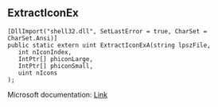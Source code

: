 ## ExtractIconEx

```
[DllImport("shell32.dll", SetLastError = true, CharSet = CharSet.Ansi)]
public static extern uint ExtractIconExA(string lpszFile,
   int nIconIndex,
   IntPtr[] phiconLarge,
   IntPtr[] phiconSmall,
   uint nIcons
);
```

Microsoft documentation: [Link](https://docs.microsoft.com/en-us/windows/win32/api/shellapi/nf-shellapi-extracticonexa)
